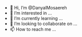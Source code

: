 - 👋 Hi, I’m @DanyalMosaereh
- 👀 I’m interested in ...
- 🌱 I’m currently learning ...
- 💞️ I’m looking to collaborate on ...
- 📫 How to reach me ...

<!---
DanyalMosaereh/DanyalMosaereh is a ✨ special ✨ repository because its `README.md` (this file) appears on your GitHub profile.
You can click the Preview link to take a look at your changes.
--->
